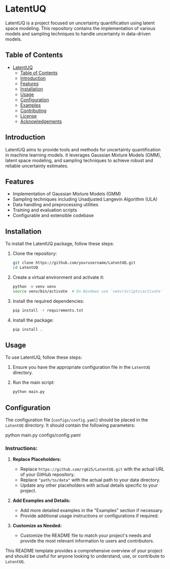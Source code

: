 # LatentUQ

LatentUQ is a project focused on uncertainty quantification using latent space modeling. This repository contains the implementation of various models and sampling techniques to handle uncertainty in data-driven models.

## Table of Contents

- [LatentUQ](#latentuq)
  - [Table of Contents](#table-of-contents)
  - [Introduction](#introduction)
  - [Features](#features)
  - [Installation](#installation)
  - [Usage](#usage)
  - [Configuration](#configuration)
  - [Examples](#examples)
  - [Contributing](#contributing)
  - [License](#license)
  - [Acknowledgements](#acknowledgements)

## Introduction

LatentUQ aims to provide tools and methods for uncertainty quantification in machine learning models. It leverages Gaussian Mixture Models (GMM), latent space modeling, and sampling techniques to achieve robust and reliable uncertainty estimates.

## Features

- Implementation of Gaussian Mixture Models (GMM)
- Sampling techniques including Unadjusted Langevin Algorithm (ULA)
- Data handling and preprocessing utilities
- Training and evaluation scripts
- Configurable and extensible codebase

## Installation

To install the LatentUQ package, follow these steps:

1. Clone the repository:
    ```sh
    git clone https://github.com/yourusername/LatentUQ.git
    cd LatentUQ
    ```

2. Create a virtual environment and activate it:
    ```sh
    python -m venv venv
    source venv/bin/activate  # On Windows use `venv\Scripts\activate`
    ```

3. Install the required dependencies:
    ```sh
    pip install -r requirements.txt
    ```

4. Install the package:
    ```sh
    pip install .
    ```

## Usage

To use LatentUQ, follow these steps:

1. Ensure you have the appropriate configuration file in the `LatentUQ` directory.

2. Run the main script:
    ```sh
    python main.py
    ```

## Configuration

The configuration file (`configs/config.yaml`) should be placed in the `LatentUQ` directory. It should contain the following parameters:

python main.py configs/config.yaml

### Instructions:

1. **Replace Placeholders:**
   - Replace `https://github.com/rg625/LatentUQ.git` with the actual URL of your GitHub repository.
   - Replace `"path/to/data"` with the actual path to your data directory.
   - Update any other placeholders with actual details specific to your project.

2. **Add Examples and Details:**
   - Add more detailed examples in the "Examples" section if necessary.
   - Provide additional usage instructions or configurations if required.

3. **Customize as Needed:**
   - Customize the README file to match your project's needs and provide the most relevant information to users and contributors.

This README template provides a comprehensive overview of your project and should be useful for anyone looking to understand, use, or contribute to `LatentUQ`.